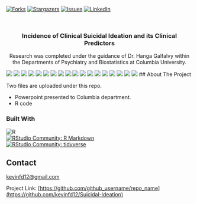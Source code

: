<!-- PROJECT SHIELDS -->

[forks-url]: https://github.com/kevinfd12/Suicidal-Ideation/network/members
[stars-url]: https://github.com/kevinfd12/Suicidal-Ideation/stargazers
[issues-url]: https://github.com/kevinfd12/Suicidal-Ideation/issues
[linkedin-url]: https://www.linkedin.com/in/kevin-diaz-gochez

[![Forks][forks-shield]][forks-url]
[![Stargazers][stars-shield]][stars-url]
[![Issues][issues-shield]][issues-url]
[![LinkedIn][linkedin-shield]][linkedin-url]


<!-- PROJECT LOGO -->
<br />
<div align="center">

<h3 align="center">Incidence of Clinical Suicidal Ideation and its Clinical Predictors</h3>

  <p align="center">
    Research was completed under the guidance of Dr. Hanga Galfalvy within the Departments of Psychiatry and Biostatistics at Columbia University.
    <br />
  </p>
</div>

<img src="https://raw.githubusercontent.com/kevinfd12/Suicidal-Ideation/master/Assets/SuicidalIdeationtitlePage.png?token=GHSAT0AAAAAABYTVMX3IX72Q5LSDN55CTEUY7RQHVQ" name="TitlePage">
  <img src="https://raw.githubusercontent.com/kevinfd12/Suicidal-Ideation/master/Assets/Slide%202.png?token=GHSAT0AAAAAABYTVMX2RFCZF6P6YF4HPLMWY7RQH6A" name="background/intro">
  <img src="https://raw.githubusercontent.com/kevinfd12/Suicidal-Ideation/master/Assets/Slide%203.png?token=GHSAT0AAAAAABYTVMX3TAUJ43HJP5WDFQE6Y7RQIMA" name="Methods">
  <img src="https://raw.githubusercontent.com/kevinfd12/Suicidal-Ideation/master/Assets/Slide%204.png?token=GHSAT0AAAAAABYTVMX3NUAQEVVJ7DYQAOQIY7RQI3A" name="Subjects-Scales">
  <img src="https://raw.githubusercontent.com/kevinfd12/Suicidal-Ideation/master/Assets/Slide%205.png?token=GHSAT0AAAAAABYTVMX2LWNLZJ4ELAJLECDYY7RQJGQ" name="Hypothesis">
  <img src="https://raw.githubusercontent.com/kevinfd12/Suicidal-Ideation/master/Assets/Slide%206.png?token=GHSAT0AAAAAABYTVMX3INYCNL5PUDZVDIZEY7RQJTA" name="Statistical-Methods">
  <img src="https://raw.githubusercontent.com/kevinfd12/Suicidal-Ideation/master/Assets/Slide%207.png?token=GHSAT0AAAAAABYTVMX32LX6DGTFGPCH6MPYY7RQJ4A" name="SSI-Distribution">
  <img src="https://raw.githubusercontent.com/kevinfd12/Suicidal-Ideation/master/Assets/Slide%208.png?token=GHSAT0AAAAAABYTVMX2SO7Z6XDVSR2LZ23OY7RQKPQ" name="Results">
  <img src="https://raw.githubusercontent.com/kevinfd12/Suicidal-Ideation/master/Assets/Slide%209.png?token=GHSAT0AAAAAABYTVMX2USD26TMY4YSF4MS2Y7RQKYQ" name="Results cont'd">
<img src="https://raw.githubusercontent.com/kevinfd12/Suicidal-Ideation/master/Assets/Slide%2010.png?token=GHSAT0AAAAAABYTVMX25TOH74J2HCWJRIO6Y7RQBHA" name="Results Cont'd 3">
  <img src="https://raw.githubusercontent.com/kevinfd12/Suicidal-Ideation/master/Assets/Slide%2011.png?token=GHSAT0AAAAAABYTVMX3QKACTXGW5R4WDFDQY7RQBXQ" name="Data-Mining1">
  <img src="https://raw.githubusercontent.com/kevinfd12/Suicidal-Ideation/master/Assets/Slide%2012.png?token=GHSAT0AAAAAABYTVMX2N6ECKW3QYMBVDY64Y7RQCGQ" name="Data-Mining2">
  <img src="https://raw.githubusercontent.com/kevinfd12/Suicidal-Ideation/master/Assets/Slide%2013.png?token=GHSAT0AAAAAABYTVMX3QTRTHYEO56YQ3WKOY7RQCWQ" name="Bivariate Analysis Results">
  <img src="https://raw.githubusercontent.com/kevinfd12/Suicidal-Ideation/master/Assets/Slide%2014.png?token=GHSAT0AAAAAABYTVMX2QCB6XH2PSOAOCRM4Y7RQDNA" name="Significant Variables with Large Effect Size">
  <img src="https://raw.githubusercontent.com/kevinfd12/Suicidal-Ideation/master/Assets/Slide%2015.png?token=GHSAT0AAAAAABYTVMX3LROGACC2XRKVPRYWY7RQEFQ" name="LASSO-Feature-Selection">
  <img src="https://raw.githubusercontent.com/kevinfd12/Suicidal-Ideation/master/Assets/Slide%2016.png?token=GHSAT0AAAAAABYTVMX2KOBQP4JIEYBUT7VCY7RQETQ" name="Conclusions">
  <img src="https://raw.githubusercontent.com/kevinfd12/Suicidal-Ideation/master/Assets/Slide%2017.png?token=GHSAT0AAAAAABYTVMX2BGTZ2ZGIKG7MLYLGY7RQFAQ" name="Acknowledgements">
  <img src="https://raw.githubusercontent.com/kevinfd12/Suicidal-Ideation/master/Assets/Slide%2018.png?token=GHSAT0AAAAAABYTVMX3SMYVLZRXF6XWDGIWY7RQFMQ" name="Reference">
<!-- ABOUT THE PROJECT -->
## About The Project

Two files are uploaded under this repo. 
- Powerpoint presented to Columbia department.
- R code

### Built With
![R](https://img.shields.io/badge/-R-276DC3?style=for-the-badge&logo=r&logoColor=white)
<br />
[![RStudio Community: R Markdown](https://img.shields.io/endpoint?url=https%3A%2F%2Frstudio.github.io%2Frstudio-shields%2Fcategory%2FR-Markdown.json)](https://community.rstudio.com/c/R-Markdown)
<br />
[![RStudio Community: tidyverse](https://img.shields.io/endpoint?url=https%3A%2F%2Frstudio.github.io%2Frstudio-shields%2Fcategory%2Ftidyverse.json)](https://community.rstudio.com/c/tidyverse)

<!-- CONTACT -->
## Contact

kevinfd12@gmail.com

Project Link: [https://github.com/github_username/repo_name](https://github.com/kevinfd12/Suicidal-Ideation)

<!-- MARKDOWN LINKS & IMAGES -->
<!-- https://www.markdownguide.org/basic-syntax/#reference-style-links -->
[forks-shield]: https://img.shields.io/github/forks/github_username/repo_name.svg?style=for-the-badge
[forks-url]: https://github.com/github_username/repo_name/network/members
[stars-shield]: https://img.shields.io/github/stars/github_username/repo_name.svg?style=for-the-badge
[stars-url]: https://github.com/github_username/repo_name/stargazers
[issues-shield]: https://img.shields.io/github/issues/github_username/repo_name.svg?style=for-the-badge
[issues-url]: https://github.com/github_username/repo_name/issues
[linkedin-shield]: https://img.shields.io/badge/-LinkedIn-black.svg?style=for-the-badge&logo=linkedin&colorB=555
[linkedin-url]: https://linkedin.com/in/linkedin_username
